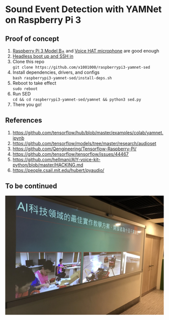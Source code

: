 # Sound Event Detection with YAMNet on Raspberry Pi 3
## Proof of concept
1. [Raspberry Pi 3 Model B+](https://www.raspberrypi.org/products/raspberry-pi-3-model-b-plus/) and [Voice HAT microphone](https://aiyprojects.withgoogle.com/voice-v1/) are good enough
1. [Headless boot up and SSH in](https://medium.com/十百千實驗室/一小時入門樹莓派-bdc986cdb238)
1. Clone this repo  
`git clone https://github.com/x1001000/raspberrypi3-yamnet-sed`
1. Install dependencies, drivers, and configs  
`bash raspberrypi3-yamnet-sed/install-deps.sh`
1. Reboot to take effect  
`sudo reboot`
1. Run SED  
`cd && cd raspberrypi3-yamnet-sed/yamnet && python3 sed.py`
1. There you go!
## References
1. https://github.com/tensorflow/hub/blob/master/examples/colab/yamnet.ipynb
1. https://github.com/tensorflow/models/tree/master/research/audioset
1. https://github.com/Qengineering/Tensorflow-Raspberry-Pi/
1. https://github.com/tensorflow/tensorflow/issues/44467
1. https://github.com/hellmanj/AIY-voice-kit-python/blob/master/HACKING.md
1. https://people.csail.mit.edu/hubert/pyaudio/
## To be continued
![十百千實驗室](x1001000-lab.jpg)
